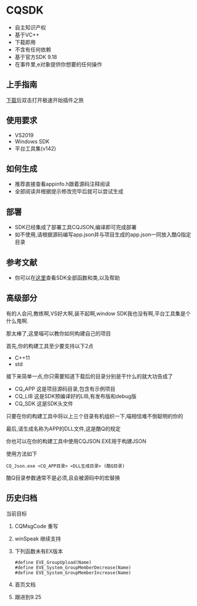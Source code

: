 


# CQSDK
- 自主知识产权
- 基于VC++
- 下载即用
- 不含有任何依赖
- 基于官方SDK 9.18
- 在事件里,e对象提供你想要的任何操作

## 上手指南
[下载](https://github.com/MikuPy2001/CQSDK/releases)后双击打开极速开始插件之旅

## 使用要求
- VS2019
- Windows SDK
- 平台工具集(v142)

## 如何生成
- 推荐直接查看appinfo.h跟着源码注释阅读
- 全部阅读并根据提示修改完毕后就可以尝试生成

## 部署
- SDK已经集成了部署工具CQJSON,编译即可完成部署
- 如不使用,请根据源码编写app.json并与项目生成的app.json一同放入酷Q指定目录

## 参考文献
- 你可以在[这里](https://mikupy2001.github.io/cqsdk-help/ "DOCS")查看SDK全部函数和类,以及帮助

## 高级部分
有的人会问,教练啊,VS好大啊,装不起啊,window SDK我也没有啊,平台工具集是个什么鬼啊.

那太棒了,这里喵可以教你如何构建自己的项目

首先,你的构建工具至少要支持以下2点
- C++11
- std

接下来简单一点,你只需要知道下载后的目录分别是干什么的就大功告成了

- CQ_APP 这是项目源码目录,包含有示例项目
- CQ_LIB 这是SDK预编译好的LIB,有发布版和debug版
- CQ_SDK 这是SDK头文件

只要在你的构建工具中将以上三个目录有机组织一下,喵相信难不倒聪明的你的

最后,请生成名称为APP的DLL文件,这是酷Q的规定

你也可以在你的构建工具中使用CQJSON.EXE用于构建JSON

使用方法如下

`CQ_Json.exe <CQ_APP目录> <DLL生成目录> (酷Q目录)`

酷Q目录参数通常不是必须,且会被源码中的宏替换

## 历史归档

当前目标

1. CQMsgCode 重写

2. winSpeak 继续支持

3. 下列函数未有EX版本
    ```
    #define	EVE_GroupUpload(Name)
    #define	EVE_System_GroupMemberDecrease(Name)
    #define	EVE_System_GroupMemberIncrease(Name)
    ```

4. 首页文档

5. 跟进到9.25
